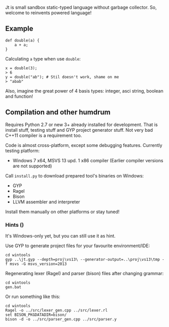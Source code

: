 Jt is small sandbox static-typed language without garbage collector. So, welcome to reinvents powered language!

## Example

	def double(a) {
		a + a;
	}

Calculating `а` type when use ```double```:

	x = double(3);
	> 6
	y = double("ab"); # Stil doesn't work, shame on me
	> "abab"

Also, imagine the great power of 4 basis types: integer, asci string, boolean and function!

## Compilation and other humdrum

Requires Python 2.7 or new 3+ already installed for development. That is install stuff, testing stuff and GYP project generator stuff. Not very bad C++11 compiler is a requirement too.

Code is almost cross-platform, except some debugging features. Currently testing platform:

- Windows 7 x64, MSVS 13 upd. 1 x86 compiler (Earlier compiler versions are not supported)

Call ```install.py``` to download prepared tool's binaries on Windows:

- GYP
- Ragel
- Bison
- LLVM assembler and interpreter

Install them manually on other platforms or stay tuned!

### Hints ()

It's Windows-only yet, but you can still use it as hint.

Use GYP to generate project files for your favourite environment/IDE:

	cd wintools
	gyp ..\jt.gyp --depth=proj\vs13\ --generator-output=..\proj\vs13\tmp -f msvs -G msvs_version=2013

Regenerating lexer (Ragel) and parser (bison) files after changing grammar:	
	
	cd wintools
	gen.bat

Or run something like this:
	
	cd wintools
	Ragel -o ../src/lexer_gen.cpp ../src/lexer.rl
	set BISON_PKGDATADIR=bison/
	bison -d -o ../src/parser_gen.cpp ../src/parser.y